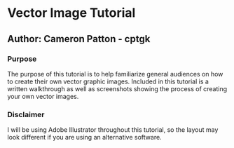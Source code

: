 # Vector Image Tutorial

## Author: Cameron Patton - cptgk

### Purpose
The purpose of this tutorial is to help familiarize general audiences on how to create their own vector graphic images. Included in this tutorial is a written walkthrough as well as screenshots showing the process of creating your own vector images.

### Disclaimer
I will be using Adobe Illustrator throughout this tutorial, so the layout may look different if you are using an alternative software.
